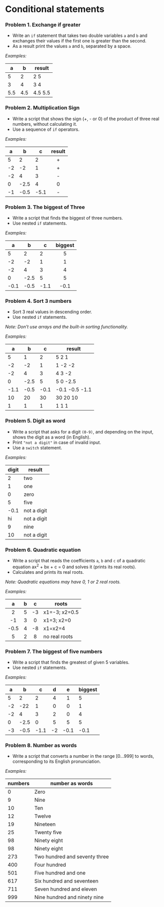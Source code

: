 # Conditional statements

### Problem 1. Exchange if greater
  * Write an `if` statement that takes two double variables `a` and `b` and exchanges their values if the first one is greater than the second.
  * As a result print the values `a` and `b`, separated by a space.

_Examples:_

| a    | b   | result  |
|------|-----|---------|
| 5    | 2   | 2 5     |
| 3    | 4   | 3 4     |
| 5.5  | 4.5 | 4.5 5.5 |

### Problem 2. Multiplication Sign
  * Write a script that shows the sign (+, - or 0) of the product of three real numbers, without calculating it.
  * Use a sequence of `if` operators.

_Examples:_

| a    | b    | c    | result |
|------|------|------|:------:|
| 5    | 2    | 2    | +      |
| -2   | -2   | 1    | +      |
| -2   | 4    | 3    | -      |
| 0    | -2.5 | 4    | 0      |
| -1   | -0.5 | -5.1 | -      |

### Problem 3. The biggest of Three
  * Write a script that finds the biggest of three numbers.
  * Use nested `if` statements.

_Examples:_

| a    | b    | c    | biggest |
|------|------|------|:-------:|
| 5    | 2    | 2    | 5       |
| -2   | -2   | 1    | 1       |
| -2   | 4    | 3    | 4       |
| 0    | -2.5 | 5    | 5       |
| -0.1 | -0.5 | -1.1 | -0.1    |

### Problem 4. Sort 3 numbers
  * Sort 3 real values in descending order.
  * Use nested `if` statements.

_Note: Don’t use arrays and the built-in sorting functionality._

_Examples:_

| a    | b    | c    |     result     |
|------|------|------|----------------|
| 5    | 1    | 2    | 5 2 1          |
| -2   | -2   | 1    | 1 -2 -2        |
| -2   | 4    | 3    | 4 3 -2         |
| 0    | -2.5 | 5    | 5 0 -2.5       |
| -1.1 | -0.5 | -0.1 | -0.1 -0.5 -1.1 |
| 10   | 20   | 30   | 30 20 10       |
| 1    | 1    | 1    | 1 1 1          |

### Problem 5. Digit as word
  * Write a script that asks for a digit `(0-9)`, and depending on the input, shows the digit as a word (in English).
  * Print `"not a digit"` in case of invalid input.
  * Use a `switch` statement.

_Examples:_

| digit | result      |
|-------|-------------|
| 2     | two         |
| 1     | one         |
| 0     | zero        |
| 5     | five        |
| -0.1  | not a digit |
| hi    | not a digit |
| 9     | nine        |
| 10    | not a digit |

### Problem 6. Quadratic equation
  * Write a script that reads the coefficients `a`, `b` and `c` of a quadratic equation ax<sup>2</sup> + bx + c = 0 and solves it (prints its real roots).
  * Calculates and prints its real roots.

_Note: Quadratic equations may have 0, 1 or 2 real roots._

_Examples:_

|   a  |  b  |  c  |     roots     |
|:----:|:---:|:---:|---------------|
| 2    | 5   | -3  | x1=-3; x2=0.5 |
| -1   | 3   | 0   | x1=3; x2=0    |
| -0.5 | 4   | -8  | x1=x2=4       |
| 5    | 2   | 8   | no real roots |

### Problem 7. The biggest of five numbers
* Write a script that finds the greatest of given 5 variables.
* Use nested `if` statements.

_Examples:_

| a    | b    | c    |  d |   e  | biggest |
|------|------|------|:--:|:----:|---------|
| 5    | 2    | 2    | 4  | 1    | 5       |
| -2   | -22  | 1    | 0  | 0    | 1       |
| -2   | 4    | 3    | 2  | 0    | 4       |
| 0    | -2.5 | 0    | 5  | 5    | 5       |
| -3   | -0.5 | -1.1 | -2 | -0.1 | -0.1    |

### Problem 8. Number as words
  * Write a script that converts a number in the range [0…999] to words, corresponding to its English pronunciation.

_Examples:_

| numbers | number as words               |
|---------|-------------------------------|
| 0       | Zero                          |
| 9       | Nine                          |
| 10      | Ten                           |
| 12      | Twelve                        |
| 19      | Nineteen                      |
| 25      | Twenty five                   |
| 98      | Ninety eight                  |
| 98      | Ninety eight                  |
| 273     | Two hundred and seventy three |
| 400     | Four hundred                  |
| 501     | Five hundred and one          |
| 617     | Six hundred and seventeen     |
| 711     | Seven hundred and eleven      |
| 999     | Nine hundred and ninety nine  |